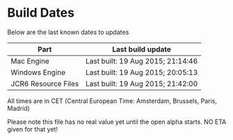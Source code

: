 # Build Dates

Below are the last known dates to updates

Part | Last build update
-----|-----
Mac Engine | Last built: 19 Aug 2015; 21:14:46
Windows Engine | Last built: 19 Aug 2015; 20:05:13
JCR6 Resource Files | Last built: 19 Aug 2015; 21:42:00
All times are in CET (Central European Time: Amsterdam, Brussels, Paris, Madrid)


Please note this file has no real value yet until the open alpha starts. NO ETA given for that yet!
